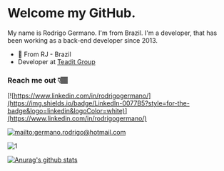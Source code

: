 # Welcome my GitHub.

My name is Rodrigo Germano. I'm from Brazil. I'm a developer, that has been working as a back-end developer since 2013. 

- 📍 From RJ - Brazil 
-  Developer at [Teadit Group](https://teadit.com/)

### Reach me out 👇🏽

[![https://www.linkedin.com/in/rodrigogermano/](https://img.shields.io/badge/LinkedIn-0077B5?style=for-the-badge&logo=linkedin&logoColor=white)](https://www.linkedin.com/in/rodrigogermano/)

[![mailto:germano.rodrigo@hotmail.com](https://img.shields.io/badge/Microsoft_Outlook-0078D4?style=for-the-badge&logo=microsoft-outlook&logoColor=white)](mailto:germano.rodrigo@hotmail.com)

![1](https://github-readme-stats.vercel.app/api/top-langs/?username=rodrigogermano&theme=blue-green)

[![Anurag's github stats](https://github-readme-stats.vercel.app/api?username=rodrigogermano&theme=blue-green)](https://github.com/rodrigo.germano/github-readme-stats)

